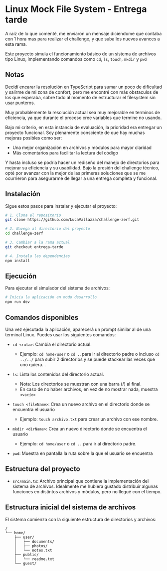 # Linux Mock File System - Entrega tarde

A raíz de lo que comenté, me enviaron un mensaje diciendome que contaba con 1 hora mas para realizar el challenge, y que suba los nuevos avances a esta rama.

Este proyecto simula el funcionamiento básico de un sistema de archivos tipo Linux, implementando comandos como `cd`, `ls`, `touch`, `mkdir` y `pwd` 

## Notas

Decidí encarar la resolución en TypeScript para sumar un poco de dificultad y salirme de mi zona de confort, pero me encontré con más obstaculos de los que esperaba, sobre todo al momento de estructurar el filesystem sin usar punteros.

Muy probablemente la resolución actual sea muy mejorable en terminos de eficiencia, ya que durante el proceso cree variables que termine no usando. 

Bajo mi criterio, en esta instancia de evaluación, la prioridad era entregar un proyecto funcional. Soy plenamente consciente de que hay muchas mejoras posibles como ser: 
- Una mejor organización en archivos y módulos para mayor claridad
- Más comentarios para facilitar la lectura del código

Y hasta incluso se podria hacer un rediseño del manejo de directorios para mejorar su eficiencia y su usabilidad. Bajo la presión del challenge técnico, opté por avanzar con la mejor de las primeras soluciones que se me ocurrieron para asegurarme de llegar a una entrega completa y funcional.

## Instalación

Sigue estos pasos para instalar y ejecutar el proyecto:

```bash
# 1. Clona el repositorio
git clone https://github.com/LucaVallazza/challenge-zerf.git

# 2. Navega al directorio del proyecto
cd challenge-zerf

# 3. Cambiar a la rama actual
git checkout entrega-tarde

# 4. Instala las dependencias
npm install
```

## Ejecución

Para ejecutar el simulador del sistema de archivos:

```bash
# Inicia la aplicación en modo desarrollo
npm run dev
```

## Comandos disponibles

Una vez ejecutada la aplicación, aparecerá un prompt similar al de una terminal Linux. Puedes usar los siguientes comandos:

- `cd <ruta>`: Cambia el directorio actual.
  - Ejemplo: `cd home/user` o `cd ..`para ir al directorio padre o incluso `cd ../../` para subir 2 directorios y se puede stackear las veces que uno quiera. .
  
- `ls`: Lista los contenidos del directorio actual.
  - Nota: Los directorios se muestran con una barra (/) al final.
  - En caso de no haber archivos, en vez de no mostrar nada, muestra `<vacío>`

- `touch <fileName>`: Crea un nuevo archivo en el directorio donde se encuentra el usuario
  - Ejemplo: `touch archivo.txt` para crear un archivo con ese nombre.

- `mkdir <dirName>`: Crea un nuevo directorio donde se encuentra el usuario
  - Ejemplo: `cd home/user` o `cd ..` para ir al directorio padre.

- `pwd`: Muestra en pantalla la ruta sobre la que el usuario se encuentra



## Estructura del proyecto

- `src/main.ts`: Archivo principal que contiene la implementación del sistema de archivos. Idealmente me hubiera gustado distribuir algunas funciones en distintos archivos y módulos, pero no llegué con el tiempo.

## Estructura inicial del sistema de archivos

El sistema comienza con la siguiente estructura de directorios y archivos:

```
/
└── home/
    ├── user/
    │   ├── documents/
    │   ├── photos/
    │   └── notes.txt
    ├── public/
    │   └── readme.txt
    └── guest/
```

